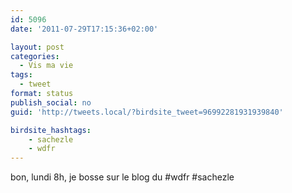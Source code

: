 ```yaml
---
id: 5096
date: '2011-07-29T17:15:36+02:00'

layout: post
categories:
  - Vis ma vie
tags:
  - tweet
format: status
publish_social: no
guid: 'http://tweets.local/?birdsite_tweet=96992281931939840'

birdsite_hashtags:
    - sachezle
    - wdfr
---
```


bon, lundi 8h, je bosse sur le blog du #wdfr #sachezle